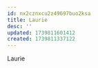 ```yaml
---
id: nx2cznxcu2z49697buo2ksa
title: Laurie
desc: ''
updated: 1739811601412
created: 1739811337122
---
```



Laurie


